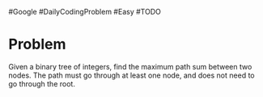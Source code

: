 #Google #DailyCodingProblem #Easy #TODO 
# Problem

Given a binary tree of integers, find the maximum path sum between two nodes. The path must go through at least one node, and does not need to go through the root.